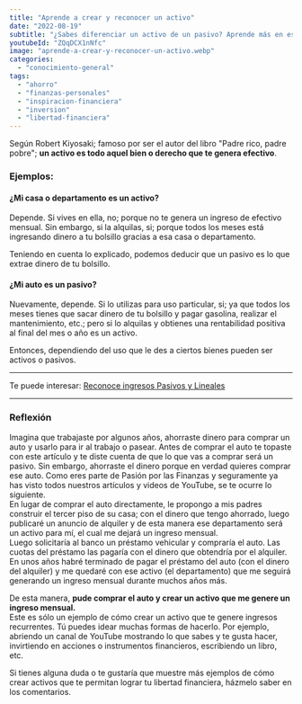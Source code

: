 ```yaml
---
title: "Aprende a crear y reconocer un activo"
date: "2022-08-19"
subtitle: "¿Sabes diferenciar un activo de un pasivo? Aprende más en este artículo"
youtubeId: "ZQqDCX1nNfc"
image: "aprende-a-crear-y-reconocer-un-activo.webp"
categories: 
  - "conocimiento-general"
tags: 
  - "ahorro"
  - "finanzas-personales"
  - "inspiracion-financiera"
  - "inversion"
  - "libertad-financiera"
---
```


Según Robert Kiyosaki; famoso por ser el autor del libro "Padre rico, padre pobre"; **un activo es todo aquel bien o derecho que te genera efectivo**.  

### Ejemplos:

#### ¿Mi casa o departamento es un activo?

Depende. Si vives en ella, no; porque no te genera un ingreso de efectivo mensual. Sin embargo, si la alquilas, si; porque todos los meses está ingresando dinero a tu bolsillo gracias a esa casa o departamento.

Teniendo en cuenta lo explicado, podemos deducir que un pasivo es lo que extrae dinero de tu bolsillo.

#### ¿Mi auto es un pasivo?

Nuevamente, depende. Si lo utilizas para uso particular, si; ya que todos los meses tienes que sacar dinero de tu bolsillo y pagar gasolina, realizar el mantenimiento, etc.; pero si lo alquilas y obtienes una rentabilidad positiva al final del mes o año es un activo.

Entonces, dependiendo del uso que le des a ciertos bienes pueden ser activos o pasivos.

* * *

Te puede interesar: [Reconoce ingresos Pasivos y Lineales](https://pasionporlasfinanzas.com/reconoce-ingresos-pasivos-y-lineales/)

* * *

### Reflexión

Imagina que trabajaste por algunos años, ahorraste dinero para comprar un auto y usarlo para ir al trabajo o pasear. Antes de comprar el auto te topaste con este artículo y te diste cuenta de que lo que vas a comprar será un pasivo. Sin embargo, ahorraste el dinero porque en verdad quieres comprar ese auto. Como eres parte de Pasión por las Finanzas y seguramente ya has visto todos nuestros artículos y videos de YouTube, se te ocurre lo siguiente.  
En lugar de comprar el auto directamente, le propongo a mis padres construir el tercer piso de su casa; con el dinero que tengo ahorrado, luego publicaré un anuncio de alquiler y de esta manera ese departamento será un activo para mí, el cual me dejará un ingreso mensual.  
Luego solicitaría al banco un préstamo vehicular y compraría el auto. Las cuotas del préstamo las pagaría con el dinero que obtendría por el alquiler.  
En unos años habré terminado de pagar el préstamo del auto (con el dinero del alquiler) y me quedaré con ese activo (el departamento) que me seguirá generando un ingreso mensual durante muchos años más.

De esta manera, **pude comprar el auto y crear un activo que me genere un ingreso mensual.**  
Este es sólo un ejemplo de cómo crear un activo que te genere ingresos recurrentes. Tú puedes idear muchas formas de hacerlo. Por ejemplo, abriendo un canal de YouTube mostrando lo que sabes y te gusta hacer, invirtiendo en acciones o instrumentos financieros, escribiendo un libro, etc.

Si tienes alguna duda o te gustaría que muestre más ejemplos de cómo crear activos que te permitan lograr tu libertad financiera, házmelo saber en los comentarios.[](https://www.youtube.com/watch?v=URCBK2kerKU)
